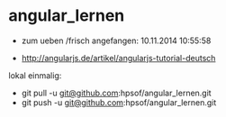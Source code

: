 angular_lernen
==============
- zum ueben /frisch angefangen: 10.11.2014 10:55:58

- http://angularjs.de/artikel/angularjs-tutorial-deutsch


lokal einmalig:
- git pull -u  git@github.com:hpsof/angular_lernen.git
- git push -u  git@github.com:hpsof/angular_lernen.git

